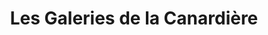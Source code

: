 ---
title: "Les Galeries de la Canardière"
url: /quebec/les-galeries-de-la-canardiere/
shop: mall
---
